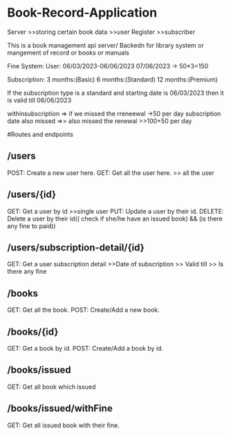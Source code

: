 # Book-Record-Application
Server  >>storing certain book data
            >>user Register
            >>subscriber

This is a book management api server/ Backedn for library system or mangement of record or books or manuals

Fine System:
User: 06/03/2023-06/06/2023
07/06/2023 -> 50*3=150

Subscription:
3 months:(Basic)
6 months:(Standard)
12 months:(Premium)

If the subscription type is a standard and starting date is 06/03/2023
then it is valid till 06/06/2023

withinsubscription => if we missed the rreneewal ->50 per day
subscription date also missed =>> also missed the renewal >>100+50 per day

#Routes and endpoints
##  /users
POST: Create a new user here.
GET: Get all the user here.     >> all the user

##  /users/{id}
GET: Get a user by id           >>single user
PUT: Update a user by their id.
DELETE: Delete a user by their id(( check if she/he have an issued book) && (is there any fine to paid))

##  /users/subscription-detail/{id}
GET: Get a user subscription detail
    >>Date of subscription
    >> Valid till
    >> Is there any fine

##  /books
GET: Get all the book.
POST: Create/Add a new book.

## /books/{id}
GET: Get a book by id.
POST: Create/Add a book by id.

##  /books/issued
GET: Get all book which issued

##  /books/issued/withFine
GET: Get all issued book with their fine.



